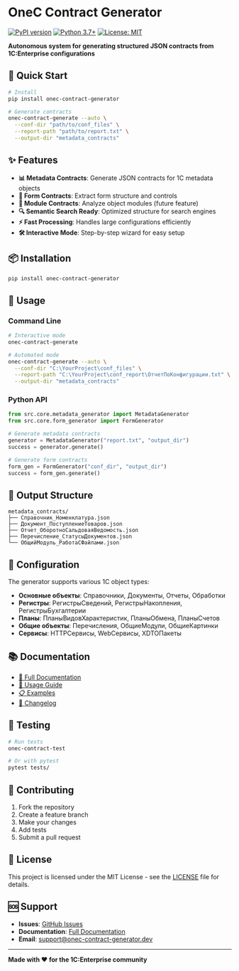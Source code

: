 # OneC Contract Generator

[![PyPI version](https://badge.fury.io/py/onec-contract-generator.svg)](https://badge.fury.io/py/onec-contract-generator)
[![Python 3.7+](https://img.shields.io/badge/python-3.7+-blue.svg)](https://www.python.org/downloads/)
[![License: MIT](https://img.shields.io/badge/License-MIT-yellow.svg)](https://opensource.org/licenses/MIT)

**Autonomous system for generating structured JSON contracts from 1C:Enterprise configurations**

## 🚀 Quick Start

```bash
# Install
pip install onec-contract-generator

# Generate contracts
onec-contract-generate --auto \
  --conf-dir "path/to/conf_files" \
  --report-path "path/to/report.txt" \
  --output-dir "metadata_contracts"
```

## ✨ Features

- **📊 Metadata Contracts**: Generate JSON contracts for 1C metadata objects
- **🎨 Form Contracts**: Extract form structure and controls
- **📝 Module Contracts**: Analyze object modules (future feature)
- **🔍 Semantic Search Ready**: Optimized structure for search engines
- **⚡ Fast Processing**: Handles large configurations efficiently
- **🛠️ Interactive Mode**: Step-by-step wizard for easy setup

## 📦 Installation

```bash
pip install onec-contract-generator
```

## 🎯 Usage

### Command Line

```bash
# Interactive mode
onec-contract-generate

# Automated mode
onec-contract-generate --auto \
  --conf-dir "C:\YourProject\conf_files" \
  --report-path "C:\YourProject\conf_report\ОтчетПоКонфигурации.txt" \
  --output-dir "metadata_contracts"
```

### Python API

```python
from src.core.metadata_generator import MetadataGenerator
from src.core.form_generator import FormGenerator

# Generate metadata contracts
generator = MetadataGenerator("report.txt", "output_dir")
success = generator.generate()

# Generate form contracts
form_gen = FormGenerator("conf_dir", "output_dir")
success = form_gen.generate()
```

## 📁 Output Structure

```
metadata_contracts/
├── Справочник_Номенклатура.json
├── Документ_ПоступлениеТоваров.json
├── Отчет_ОборотноСальдоваяВедомость.json
├── Перечисление_СтатусыДокументов.json
└── ОбщийМодуль_РаботаСФайлами.json
```

## 🔧 Configuration

The generator supports various 1C object types:
- **Основные объекты**: Справочники, Документы, Отчеты, Обработки
- **Регистры**: РегистрыСведений, РегистрыНакопления, РегистрыБухгалтерии
- **Планы**: ПланыВидовХарактеристик, ПланыОбмена, ПланыСчетов
- **Общие объекты**: Перечисления, ОбщиеМодули, ОбщиеКартинки
- **Сервисы**: HTTPСервисы, WebСервисы, XDTOПакеты

## 📚 Documentation

- [📖 Full Documentation](https://github.com/onec-contract-generator/onec-contract-generator#readme)
- [🚀 Usage Guide](https://github.com/onec-contract-generator/onec-contract-generator/blob/main/docs/USAGE.md)
- [📋 Examples](https://github.com/onec-contract-generator/onec-contract-generator/blob/main/docs/EXAMPLES.md)
- [📝 Changelog](https://github.com/onec-contract-generator/onec-contract-generator/blob/main/CHANGELOG.md)

## 🧪 Testing

```bash
# Run tests
onec-contract-test

# Or with pytest
pytest tests/
```

## 🤝 Contributing

1. Fork the repository
2. Create a feature branch
3. Make your changes
4. Add tests
5. Submit a pull request

## 📄 License

This project is licensed under the MIT License - see the [LICENSE](https://github.com/onec-contract-generator/onec-contract-generator/blob/main/LICENSE) file for details.

## 🆘 Support

- **Issues**: [GitHub Issues](https://github.com/onec-contract-generator/onec-contract-generator/issues)
- **Documentation**: [Full Documentation](https://github.com/onec-contract-generator/onec-contract-generator#readme)
- **Email**: support@onec-contract-generator.dev

---

**Made with ❤️ for the 1C:Enterprise community** 